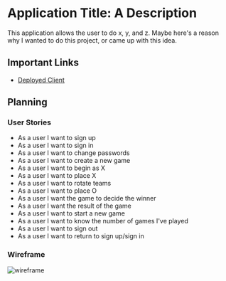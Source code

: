# Application Title: A Description

This application allows the user to do x, y, and z. Maybe here's a reason why I
wanted to do this project, or came up with this idea.

## Important Links

- [Deployed Client](https://mdelgado509.github.io/game-project-client/)

## Planning

### User Stories

- As a user I want to sign up
- As a user I want to sign in
- As a user I want to change passwords
- As a user I want to create a new game
- As a user I want to begin as X
- As a user I want to place X
- As a user I want to rotate teams
- As a user I want to place O
- As a user I want the game to decide the winner
- As a user I want the result of the game
- As a user I want to start a new game
- As a user I want to know the number of games I've played
- As a user I want to sign out
- As a user I want to return to sign up/sign in

### Wireframe

![wireframe](https://lucidchart.zendesk.com/hc/article_attachments/360001080866/Facebook_Wireframe_-_New_Page.png)
